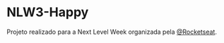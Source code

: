 # NLW3-Happy
Projeto realizado para a Next Level Week organizada pela [@Rocketseat](https://github.com/Rocketseat).
